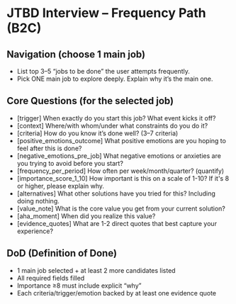 # JTBD Interview – Frequency Path (B2C)

## Navigation (choose 1 main job)
- List top 3–5 “jobs to be done” the user attempts frequently.
- Pick ONE main job to explore deeply. Explain why it’s the main one.

## Core Questions (for the selected job)
- [trigger] When exactly do you start this job? What event kicks it off?
- [context] Where/with whom/under what constraints do you do it?
- [criteria] How do you know it’s done well? (3–7 criteria)
- [positive_emotions_outcome] What positive emotions are you hoping to feel after this is done?
- [negative_emotions_pre_job] What negative emotions or anxieties are you trying to avoid before you start?
- [frequency_per_period] How often per week/month/quarter? (quantify)
- [importance_score_1_10] How important is this on a scale of 1-10? If it's 8 or higher, please explain why.
- [alternatives] What other solutions have you tried for this? Including doing nothing.
- [value_note] What is the core value you get from your current solution?
- [aha_moment] When did you realize this value?
- [evidence_quotes] What are 1-2 direct quotes that best capture your experience?

## DoD (Definition of Done)
- 1 main job selected + at least 2 more candidates listed
- All required fields filled
- Importance ≥8 must include explicit “why”
- Each criteria/trigger/emotion backed by at least one evidence quote